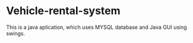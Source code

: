 # Vehicle-rental-system
This is a java aplication, which uses MYSQL database and Java GUI using swings.
